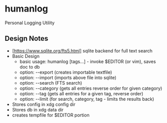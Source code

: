 # humanlog
Personal Logging Utility

## Design Notes
- [https://www.sqlite.org/fts5.html] sqlite backend for full text search
- Basic Design
    - basic usage: humanlog <CATEGORY> [tags...] - invoke $EDITOR (or vim), saves doc to db
    - option: --export (creates importable textfile)
    - option: --import (imports above file into sqlite)
    - option: --search (FTS search)
    - option: --category (gets all entries reverse order for given category)
    - option: --tag (gets all entries for a given tag, reverse order)
    - option: --limit (for search, category, tag - limits the results back)
- Stores config in xdg config dir
- Stores db in xdg data dir
- creates tempfile for $EDITOR portion
